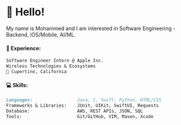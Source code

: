 # :postbox: Hello!

My name is Mohammed and I am interested in Software Engineering - Backend, iOS/Mobile, AI/ML.

#### 💼 Experience:

```markdown
Software Engineer Intern @ Apple Inc.
Wireless Technologies & Ecosystems
📍 Cupertino, California
```
#### 💻 Skills:
```markdown
Languages:                 Java, C, Swift, Python, HTML/CSS
Frameworks & Libraries:    JUnit, UIKit, SwiftUI, Requests
Database:                  AWS, REST APIs, JSON, SQL
Tools:                     Git/GitHub, VIM, Maven, Xcode
```